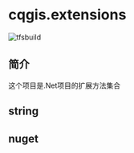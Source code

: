 ﻿# cqgis.extensions

![tfsbuild](https://cqgis.visualstudio.com/_apis/public/build/definitions/8b214f0e-c703-40ab-b972-7a347c6b7c9c/18/badge)

## 简介

这个项目是.Net项目的扩展方法集合

 
## string



## nuget